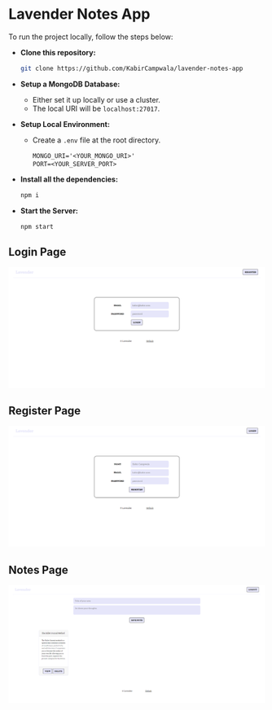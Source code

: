 # Lavender Notes App

To run the project locally, follow the steps below:

- **Clone this repository:**
  ```sh
  git clone https://github.com/KabirCampwala/lavender-notes-app
  ```

- **Setup a MongoDB Database:**
  - Either set it up locally or use a cluster.
  - The local URI will be `localhost:27017`.

- **Setup Local Environment:**
  - Create a `.env` file at the root directory.
    ```
    MONGO_URI='<YOUR_MONGO_URI>'
    PORT=<YOUR_SERVER_PORT>
    ```

- **Install all the dependencies:**
  ```sh
  npm i
  ```

- **Start the Server:**
  ```sh
  npm start
  ```
## **Login Page**
![alt text](<Screenshot (226).png>)
## **Register Page**
![alt text](<Screenshot (227).png>)
## **Notes Page**
![alt text](<Screenshot (229).png>) 